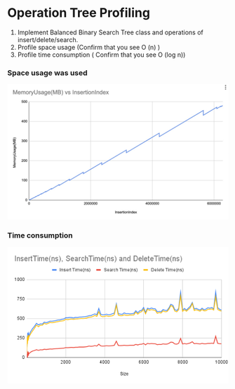 # Operation Tree Profiling

1. Implement Balanced Binary Search Tree class and operations of insert/delete/search.
2. Profile space usage (Confirm that you see O (n) )
3. Profile time consumption ( Confirm that you see O (log n))

### Space usage was used 
![space](space.jpeg)

### Time consumption
![space](time.png)
